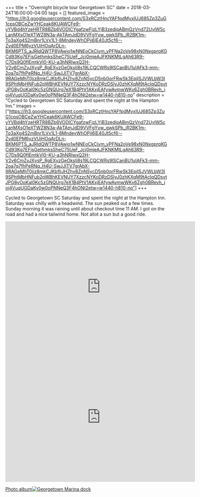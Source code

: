 +++
title =  "Overnight bicycle tour Georgetown SC"
date = 2018-03-24T16:00:00-04:00
tags = []
featured_image = "https://lh3.googleusercontent.com/S3xRCztHncYAFfpdMyxIUJ685Zp3ZuG1cpsOBCeZwYHCeak6KUAWCFe9-yYVBd4hYzeHRTR8BZb6VODlCYgafzwFjzLYjB3zedipABmQzVnd72UylW5cLanMXsO1eXTWZ8N3a-AkTAmJdD9VVFgYvw_gwkSPb_iR2BK1m-To3aXg4S2mBnr1LVx1L1-8MndeyWhOPji6lE40Jt5cf6--Zvd0EPM6yzVUjHOqArDLn-BKM6PTS_aJRIdQWTP8VAwio1wNNEoCkCivm_vPFNa2oVe98xN0NxgprqKGCd93Kg7EFjsGethmksSheC75UeF_Jcj0mjeAJFKNKMtLgAh63R9-C7Ds9Q0flEmtkVI0-KU-a3hNRIwxQ2H-V2v6CmZvJXysP_RgEXyzGeOksIi8s19LCQCWRs9lSCanBU1uIAFk3-mm-2oa7q7fhPeRNq_H4U-SwJJITV7grAbX-9RAGeMhT0jiz8mkCJKbfliJHZhv8ZnNSycD5nb0orFRwSk3EpjISJVWLbW3I9SPhtMbHNFub2pWBhKEVNUY7XzzcNYKoDRzDSlyJ0zhKXqM9tAclqQDsvtJPG8yOoKal0Kc5zGNQUrg7eX1B4PtV1AKxjEAfywAvmwWKv6Zgh0BRevh_joi4VuqUGDaKy0w0oPNNeQ3F4hONt2etw=w1440-h810-no"
description = "Cycled to Georgetown SC Saturday and spent the night at the Hampton Inn."
images = ["https://lh3.googleusercontent.com/S3xRCztHncYAFfpdMyxIUJ685Zp3ZuG1cpsOBCeZwYHCeak6KUAWCFe9-yYVBd4hYzeHRTR8BZb6VODlCYgafzwFjzLYjB3zedipABmQzVnd72UylW5cLanMXsO1eXTWZ8N3a-AkTAmJdD9VVFgYvw_gwkSPb_iR2BK1m-To3aXg4S2mBnr1LVx1L1-8MndeyWhOPji6lE40Jt5cf6--Zvd0EPM6yzVUjHOqArDLn-BKM6PTS_aJRIdQWTP8VAwio1wNNEoCkCivm_vPFNa2oVe98xN0NxgprqKGCd93Kg7EFjsGethmksSheC75UeF_Jcj0mjeAJFKNKMtLgAh63R9-C7Ds9Q0flEmtkVI0-KU-a3hNRIwxQ2H-V2v6CmZvJXysP_RgEXyzGeOksIi8s19LCQCWRs9lSCanBU1uIAFk3-mm-2oa7q7fhPeRNq_H4U-SwJJITV7grAbX-9RAGeMhT0jiz8mkCJKbfliJHZhv8ZnNSycD5nb0orFRwSk3EpjISJVWLbW3I9SPhtMbHNFub2pWBhKEVNUY7XzzcNYKoDRzDSlyJ0zhKXqM9tAclqQDsvtJPG8yOoKal0Kc5zGNQUrg7eX1B4PtV1AKxjEAfywAvmwWKv6Zgh0BRevh_joi4VuqUGDaKy0w0oPNNeQ3F4hONt2etw=w1440-h810-no"]
+++

Cycled to Georgetown SC Saturday and spent the night at the Hampton Inn. Saturday was chilly with a headwind. The sun peaked out a few times. Sunday morning it was raining until about checkout time 11 AM. I got on the road and had a nice tailwind home. Not allot a sun but a good ride.




<iframe height='405' width='590' frameborder='0' allowtransparency='true' scrolling='no' src='https://www.strava.com/activities/1469294542/embed/9269d70b0ed2839626e501b164cd71bca128b6bb'></iframe>


<iframe height='405' width='590' frameborder='0' allowtransparency='true' scrolling='no' src='https://www.strava.com/activities/1471826391/embed/75e92d5592ca9e62ab0e5b1313b1d6c354271030'></iframe>


[Photo album![Georgetown Marina dock](https://lh3.googleusercontent.com/hDXLd-cyW1oh7behlHS2IiBqv_HoT3jYk8thzZCLbqumrqT8u-4TD8_63gRT98VhGZlqFIAfDCfeKme3xottuo4udOvVP8tLyE4JOalQ2kRl8mw18G8sr99LuJzhgYQjGiNvXwcL8gk=w1852-h1042-no)](https://photos.google.com/share/AF1QipNKR69_pfHqZVUNL1uHAFvcZHX2Wj5uOCs1tYlAS-kV1pydIdZcFvXuIQLQUJSRhg?key=bFJzZG1vTWsxTVdjNGZULXJ4Z1NDXzdSYUR5ZHF3)
